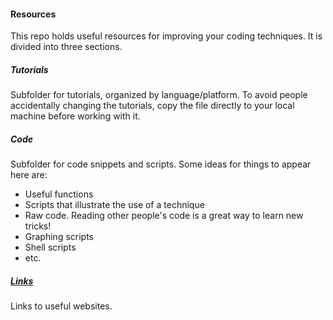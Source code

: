 #### Resources

This repo holds useful resources for improving your coding techniques. It is divided into three sections.

##### Tutorials
Subfolder for tutorials, organized by language/platform. To avoid people accidentally changing the tutorials, copy the file directly to your local machine before working with it. 

##### Code
Subfolder for code snippets and scripts. Some ideas for things to appear here are:
* Useful functions 
* Scripts that illustrate the use of a technique
* Raw code. Reading other people's code is a great way to learn new tricks!
* Graphing scripts
* Shell scripts
* etc. 
  
##### [Links](https://hacky-hour.github.io/Useful-Links/)
Links to useful websites.
